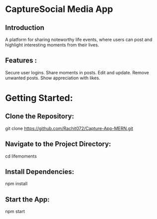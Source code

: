 # CaptureSocial Media App
## Introduction
A platform for sharing noteworthy life events, where users can post and highlight interesting moments from their lives.
## Features : 
Secure user logins. Share moments in posts. Edit and update. Remove unwanted posts. Show appreciation with likes.
# Getting Started:
## Clone the Repository:
git clone https://github.com/Rachit072/Capture-App-MERN.git
## Navigate to the Project Directory:
cd lifemoments
## Install Dependencies:
npm install
## Start the App:
npm start
